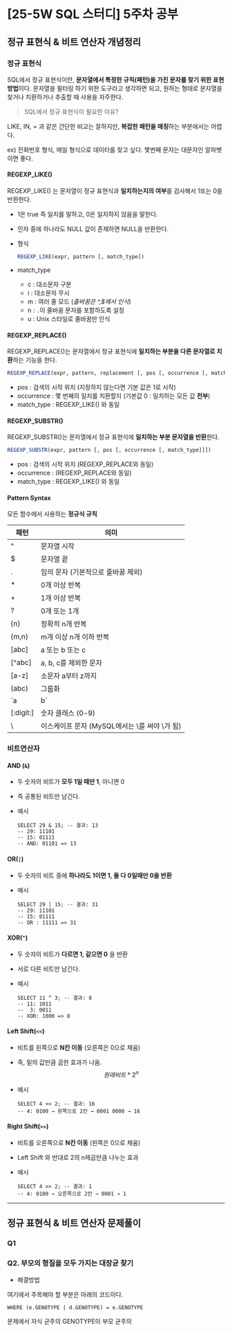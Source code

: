 # [25-5W SQL 스터디] 5주차 공부 

## 정규 표현식 & 비트 연산자 개념정리 

### 정규 표현식

SQL에서 정규 표현식이란, **문자열에서 특정한 규칙(패턴)을 가진 문자를 찾기 위한 표현 방법**이다. 문자열을 필터링 하기 위한 도구라고 생각하면 되고, 원하는 형태로 문자열을 찾거나 치환하거나 추출할 때 사용을 자주한다. 

> SQL에서 정규 표현식이 필요한 이유?

LIKE, IN, = 과 같은 간단한 비교는 잘하지만, **복잡한 패턴을 매칭**하는 부분에서는 어렵다. 

ex) 전화번호 형식, 메일 형식으로 데이터를 찾고 싶다. 몇번째 문자는 대문자인 알파벳이면 좋다. 



#### REGEXP_LIKE()

REGEXP_LIKE() 는 문자열이 정규 표현식과 **일치하는지의 여부**를 검사해서 1또는 0을 반환한다.

- 1은 true 즉 일치를 말하고, 0은 일치하지 않음을 말한다. 
- 인자 중에 하나라도 NULL 값이 존재하면 NULL을 반환한다.

- 형식

  ~~~sql
  REGEXP_LIKE(expr, pattern [, match_type])
  ~~~

- match_type
  - c : 대소문자 구분
  - i : 대소문자 무시
  - m : 여러 줄 모드 (*줄바꿈은 ^,$에서 인식*)
  - n : `.`이 줄바꿈 문자를 포함하도록 설정
  - u : Unix 스타일로 줄바꿈만 인식 



#### REGEXP_REPLACE()

REGEXP_REPLACE()는 문자열에서 정규 표현식에 **일치하는 부분을 다른 문자열로 치환**하는 기능을 한다. 

~~~sql
REGEXP_REPLACE(expr, pattern, replacement [, pos [, occurrence [, match_type]]])
~~~

- pos : 검색의 시작 위치 (지정하지 않는다면 기본 값은 1로 시작)
- occurrence : 몇 번째의 일치를 치환할지 (기본값 0 : 일치하는 모든 값 **전부**)
- match_type : REGEXP_LIKE() 와 동일



#### REGEXP_SUBSTR()

REGEXP_SUBSTR()는 문자열에서 정규 표현식에 **일치하는 부분 문자열을 반환**한다. 

~~~sql
REGEXP_SUBSTR(expr, pattern [, pos [, occurrence [, match_type]]])
~~~

- pos : 검색의 시작 위치 (REGEXP_REPLACE와 동일)
- occurrence : (REGEXP_REPLACE와 동일)
- match_type : REGEXP_LIKE() 와 동일



#### Pattern Syntax

모든 함수에서 사용하는 **정규식 규칙**

| **패턴**  | **의미**                                       |
| --------- | ---------------------------------------------- |
| ^         | 문자열 시작                                    |
| $         | 문자열 끝                                      |
| .         | 임의 문자 (기본적으로 줄바꿈 제외)             |
| *         | 0개 이상 반복                                  |
| +         | 1개 이상 반복                                  |
| ?         | 0개 또는 1개                                   |
| {n}       | 정확히 n개 반복                                |
| {m,n}     | m개 이상 n개 이하 반복                         |
| [abc]     | a 또는 b 또는 c                                |
| [^abc]    | a, b, c를 제외한 문자                          |
| [a-z]     | 소문자 a부터 z까지                             |
| (abc)     | 그룹화                                         |
| `a        | b`                                             |
| [:digit:] | 숫자 클래스 (0-9)                              |
| \\        | 이스케이프 문자 (MySQL에서는 \\를 써야 \가 됨) |



### 비트연산자 

#### AND (`&`)

- 두 숫자의 비트가 **모두 1일 때만 1**, 아니면 0 
- 즉 공통된 비트만 남긴다. 

- 예시 

  ~~~mysql
  SELECT 29 & 15; -- 결과: 13
  -- 29: 11101
  -- 15: 01111
  -- AND: 01101 => 13
  ~~~



#### OR(`|`)

- 두 숫자의 비트 중에 **하나라도 1이면 1, 둘 다 0일때만 0을 반환**

- 예시

  ~~~mysql
  SELECT 29 | 15; -- 결과: 31
  -- 29: 11101
  -- 15: 01111
  -- OR : 11111 => 31
  ~~~



#### XOR(`^`)

- 두 숫자의 비트가 **다르면 1, 같으면 0** 을 반환

- 서로 다른 비트만 남긴다. 

- 예시

  ~~~mysql
  SELECT 11 ^ 3; -- 결과: 8
  -- 11: 1011
  --  3: 0011
  -- XOR: 1000 => 8
  ~~~



#### Left Shift(`<<`)

- 비트를 왼쪽으로 **N칸 이동** (오른쪽은 0으로 채움)

- 즉, 밑의 값만큼 곱한 효과가 나옴. 
  $$
  원래 비트 * 2^n
  $$

- 예시

  ~~~mysql
  SELECT 4 << 2; -- 결과: 16
  -- 4: 0100 → 왼쪽으로 2칸 → 0001 0000 → 16
  ~~~



#### Right Shift(`>>`)

- 비트를 오른쪽으로 **N칸 이동** (왼쪽은 0으로 채움)
- Left Shift 와 반대로 2의 n제곱만큼 나누는 효과

- 예시

  ~~~mysql
  SELECT 4 >> 2; -- 결과: 1
  -- 4: 0100 → 오른쪽으로 2칸 → 0001 → 1
  ~~~



---

## 정규 표현식 & 비트 연산자 문제풀이

### Q1



### Q2. 부모의 형질을 모두 가지는 대장균 찾기 



- 해결방법

여기에서 주목해야 할 부분은 아래의 코드이다. 

`WHERE (e.GENOTYPE | d.GENOTYPE) = e.GENOTYPE`

문제에서 자식 균주의 GENOTYPE이 부모 균주의 







